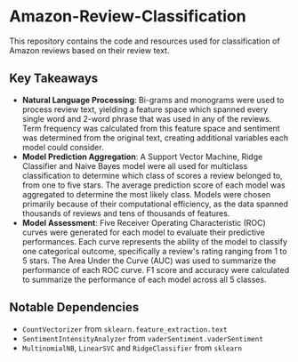 # Amazon-Review-Classification

This repository contains the code and resources used for classification of Amazon reviews based on their review text. 

## Key Takeaways

- **Natural Language Processing**: Bi-grams and monograms were used to process review text, yielding a feature space which spanned every single word and 2-word phrase that was used in any of the reviews. Term frequency was calculated from this feature space and sentiment was determined from the original text, creating additional variables each model could consider.
- **Model Prediction Aggregation**: A Support Vector Machine, Ridge Classifier and Naive Bayes model were all used for multiclass classification to determine which class of scores a review belonged to, from one to five stars. The average prediction score of each model was aggregated to determine the most likely class. Models were chosen primarily because of their computational efficiency, as the data spanned thousands of reviews and tens of thousands of features. 
- **Model Assessment**: Five Receiver Operating Characteristic (ROC) curves were generated for each model to evaluate their predictive performances. Each curve represents the ability of the model to classify one categorical outcome, specifically a review's rating ranging from 1 to 5 stars. The Area Under the Curve (AUC) was used to summarize the performance of each ROC curve. F1 score and accuracy were calculated to summarize the performance of each model across all 5 classes.

## Notable Dependencies
- `CountVectorizer` from `sklearn.feature_extraction.text`
- `SentimentIntensityAnalyzer` from `vaderSentiment.vaderSentiment`
- `MultinomialNB`, `LinearSVC` and `RidgeClassifier` from `sklearn`
